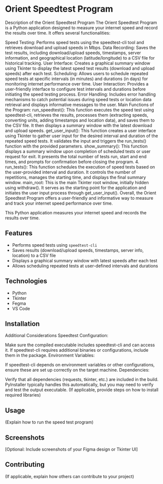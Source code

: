 # Orient Speedtest Program
Description of the Orient Speedtest Program
The Orient Speedtest Program is a Python application designed to measure your internet speed and record the results over time. 
It offers several functionalities:

Speed Testing: Performs speed tests using the speedtest-cli tool and retrieves download and upload speeds in Mbps.
Data Recording: Saves the test results, including download/upload speeds, timestamps, server information, and geographical location (latitude/longitude) to a CSV file for historical tracking.
User Interface: Creates a graphical summary window using Tkinter to display the latest speed test results (download and upload speeds) after each test.
Scheduling: Allows users to schedule repeated speed tests at specific intervals (in minutes) and durations (in days) for monitoring internet performance over time.
User Interaction: Provides a user-friendly interface to configure test intervals and durations before initiating the speed testing process.
Error Handling: Includes error handling mechanisms to catch potential issues during speed tests or location data retrieval and displays informative messages to the user.
Main Functions of the Program:
run_speedtest(): This function executes the speed test using speedtest-cli, retrieves the results, processes them (extracting speeds, converting units, adding timestamps and location data), and saves them to the CSV file. It then displays a summary window with the latest download and upload speeds.
get_user_input(): This function creates a user interface using Tkinter to gather user input for the desired interval and duration of the repeated speed tests. It validates the input and triggers the run_tests() function with the provided parameters.
show_summary(): This function displays a summary window upon completion of scheduled tests or user request for exit. It presents the total number of tests run, start and end times, and prompts for confirmation before closing the program. 4. run_tests(): This function schedules the execution of speed tests based on the user-provided interval and duration. It controls the number of repetitions, manages the starting time, and displays the final summary window.
main_root: This is the main Tkinter root window, initially hidden using withdraw(). It serves as the starting point for the application and initiates the user input process through get_user_input().
Overall, the Orient Speedtest Program offers a user-friendly and informative way to measure and track your internet speed performance over time.

This Python application measures your internet speed and records the results over time.

## Features

- Performs speed tests using `speedtest-cli`
- Saves results (download/upload speeds, timestamps, server info, location) to a CSV file
- Displays a graphical summary window with latest speeds after each test
- Allows scheduling repeated tests at user-defined intervals and durations

## Technologies

- Python
- Tkinter
- Fegma
- VS Code

## Installation
Additional Considerations
Speedtest Configuration:

Make sure the compiled executable includes speedtest-cli and can access it. 
If speedtest-cli requires additional binaries or configurations, include them in the package.
Environment Variables:

If speedtest-cli depends on environment variables or other configurations,
 ensure these are set up correctly on the target machine.
Dependencies:

Verify that all dependencies (requests, tkinter, etc.) are included in the build.
 PyInstaller typically handles this automatically, but you may need to verify and test
 the output executable.
(If applicable, provide steps on how to install required libraries)

## Usage

(Explain how to run the speed test program)

## Screenshots

[Optional: Include screenshots of your Figma design or Tkinter UI]

## Contributing

(If applicable, explain how others can contribute to your project)
